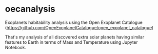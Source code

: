 # oecanalysis
Exoplanets habitability analysis using the Open Exoplanet Catalogue (https://github.com/OpenExoplanetCatalogue/open_exoplanet_catalogue)

That's my analysis of all discovered extra solar planets having similar features to Earth in terms of Mass and Temperature using Jupyter Notebook.

